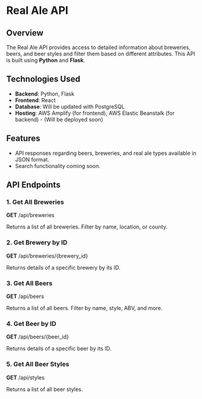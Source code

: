 # Real Ale API

## Overview
The Real Ale API provides access to detailed information about breweries, beers, and beer styles and filter them based on different attributes. This API is built using **Python** and **Flask**.

## Technologies Used
- **Backend**: Python, Flask
- **Frontend**: React
- **Database**: Will be updated with PostgreSQL
- **Hosting**: AWS Amplify (for frontend), AWS Elastic Beanstalk (for backend) - (Will be deployed soon)

## Features
- API responses regarding beers, breweries, and real ale types available in JSON format.
- Search functionality coming soon.

## API Endpoints

### 1. **Get All Breweries**
**GET** /api/breweries

Returns a list of all breweries. Filter by name, location, or county.

### 2. **Get Brewery by ID**
**GET** /api/breweries/{brewery_id}

Returns details of a specific brewery by its ID.

### 3. **Get All Beers**
**GET** /api/beers

Returns a list of all beers. Filter by name, style, ABV, and more.

### 4. **Get Beer by ID**
**GET** /api/beers/{beer_id}

Returns details of a specific beer by its ID.

### 5. **Get All Beer Styles**
**GET** /api/styles

Returns a list of all beer styles.
